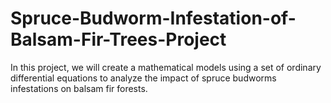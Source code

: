 # Spruce-Budworm-Infestation-of-Balsam-Fir-Trees-Project


In this project, we will create a mathematical models using a set of ordinary differential equations to analyze the impact of spruce budworms infestations on balsam fir forests.
